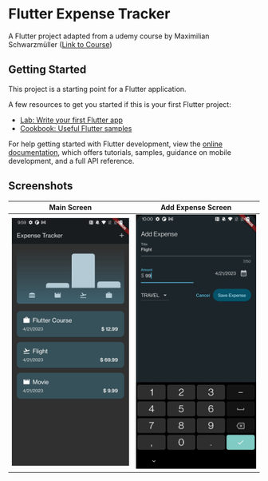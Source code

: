 # Flutter Expense Tracker

A Flutter project adapted from a udemy course by Maximilian Schwarzmüller ([Link to Course](https://www.udemy.com/course/learn-flutter-dart-to-build-ios-android-apps/))

## Getting Started

This project is a starting point for a Flutter application.

A few resources to get you started if this is your first Flutter project:

- [Lab: Write your first Flutter app](https://docs.flutter.dev/get-started/codelab)
- [Cookbook: Useful Flutter samples](https://docs.flutter.dev/cookbook)

For help getting started with Flutter development, view the
[online documentation](https://docs.flutter.dev/), which offers tutorials,
samples, guidance on mobile development, and a full API reference.

## Screenshots
Main Screen        |  Add Expense Screen
:-------------------------:|:-------------------------:
![Alt text](/images/main_screen.jpg?raw=true "Main Screen")  |  ![Alt text](/images/add_expense_screen.jpg?raw=true "Add Expense Screen")